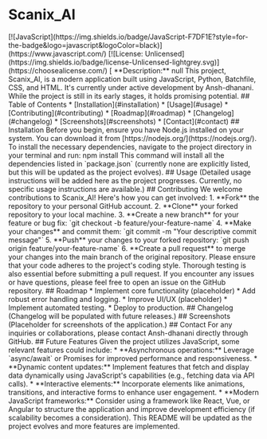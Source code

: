 # <div align="center">
<h1>Scanix_AI</h1>
</div>
[![JavaScript](https://img.shields.io/badge/JavaScript-F7DF1E?style=for-the-badge&logo=javascript&logoColor=black)](https://www.javascript.com/) [![License: Unlicensed](https://img.shields.io/badge/license-Unlicensed-lightgrey.svg)](https://choosealicense.com/) [
**Description:** null
This project, Scanix_AI, is a modern application built using JavaScript, Python, Batchfile, CSS, and HTML.  It's currently under active development by Ansh-dhanani.  While the project is still in its early stages, it holds promising potential.
## Table of Contents
* [Installation](#installation)
* [Usage](#usage)
* [Contributing](#contributing)
* [Roadmap](#roadmap)
* [Changelog](#changelog)
* [Screenshots](#screenshots)
* [Contact](#contact)
## Installation
Before you begin, ensure you have Node.js installed on your system.  You can download it from [https://nodejs.org/](https://nodejs.org/).
To install the necessary dependencies, navigate to the project directory in your terminal and run:
npm install
This command will install all the dependencies listed in `package.json` (currently none are explicitly listed, but this will be updated as the project evolves).
## Usage
(Detailed usage instructions will be added here as the project progresses.  Currently, no specific usage instructions are available.)
## Contributing
We welcome contributions to Scanix_AI! Here's how you can get involved:
1. **Fork** the repository to your personal GitHub account.
2. **Clone** your forked repository to your local machine.
3. **Create a new branch** for your feature or bug fix: `git checkout -b feature/your-feature-name`
4. **Make your changes** and commit them: `git commit -m "Your descriptive commit message"`
5. **Push** your changes to your forked repository: `git push origin feature/your-feature-name`
6. **Create a pull request** to merge your changes into the main branch of the original repository.  Please ensure that your code adheres to the project's coding style.  Thorough testing is also essential before submitting a pull request.
If you encounter any issues or have questions, please feel free to open an issue on the GitHub repository.
## Roadmap
* Implement core functionality (placeholder)
* Add robust error handling and logging.
* Improve UI/UX (placeholder)
* Implement automated testing.
* Deploy to production.
## Changelog
(Changelog will be populated with future releases.)
## Screenshots
(Placeholder for screenshots of the application.)
## Contact
For any inquiries or collaborations, please contact Ansh-dhanani directly through GitHub.
## Future Features
Given the project utilizes JavaScript, some relevant features could include:
* **Asynchronous operations:** Leverage `async/await` or Promises for improved performance and responsiveness.
* **Dynamic content updates:** Implement features that fetch and display data dynamically using JavaScript's capabilities (e.g., fetching data via API calls).
* **Interactive elements:** Incorporate elements like animations, transitions, and interactive forms to enhance user engagement.
* **Modern JavaScript frameworks:** Consider using a framework like React, Vue, or Angular to structure the application and improve development efficiency (if scalability becomes a consideration).
This README will be updated as the project evolves and more features are implemented.
